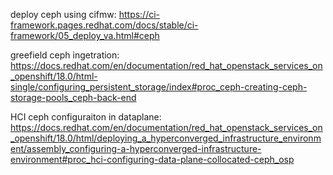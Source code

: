 
deploy ceph using cifmw: https://ci-framework.pages.redhat.com/docs/stable/ci-framework/05_deploy_va.html#ceph


greefield ceph ingetration:
https://docs.redhat.com/en/documentation/red_hat_openstack_services_on_openshift/18.0/html-single/configuring_persistent_storage/index#proc_ceph-creating-ceph-storage-pools_ceph-back-end


HCI ceph configuraiton in dataplane:
https://docs.redhat.com/en/documentation/red_hat_openstack_services_on_openshift/18.0/html/deploying_a_hyperconverged_infrastructure_environment/assembly_configuring-a-hyperconverged-infrastructure-environment#proc_hci-configuring-data-plane-collocated-ceph_osp
